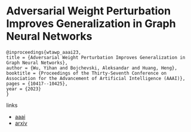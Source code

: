 # Adversarial Weight Perturbation Improves Generalization in Graph Neural Networks

```
@inproceedings{wtawp_aaai23,
title = {Adversarial Weight Perturbation Improves Generalization in Graph Neural Networks},
author = {Wu, Yihan and Bojchevski, Aleksandar and Huang, Heng},
booktitle = {Proceedings of the Thirty-Seventh Conference on Association for the Advancement of Artificial Intelligence (AAAI)},
pages = {10417--10425},
year = {2023}
}
```

links
- [aaai](https://ojs.aaai.org/index.php/AAAI/article/view/26239)
- [arxiv](https://arxiv.org/abs/2212.04983)

